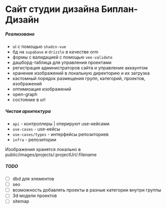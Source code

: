 # Сайт студии дизайна Биплан-Дизайн

##### Реализовано

- ui с помощью `shadcn-vue`
- бд на `supabase` и `drizzle` в качестве orm
- формы с валидацией с помощью `vee-validate`
- дашборд-таблица для управления проектами
- регистрация администраторов сайта и управление аккаунтом
- хранение изображений в локальную директорию и их загрузка
- кастомный порядок размещения групп, категорий, проектов, изображений
- оптимизация изображений
- open-graph
- состояние в url

##### Чистая архитектура

- `api` - контроллеры | оперируют use-кейсами
- `use-cases` - use-кейсы
- `use-cases/types` - интерфейсы репозиториев
- `infra` - репозитории

Изображения хранятся локально в public/images/projects/:projectUri/:filename

##### TODO

- [ ] dbd для элементов
- [ ] seo
- [ ] возможность добавлять проекты в разные категории внутри группы
- [ ] 3d модели проектов
- [ ] sitemap
